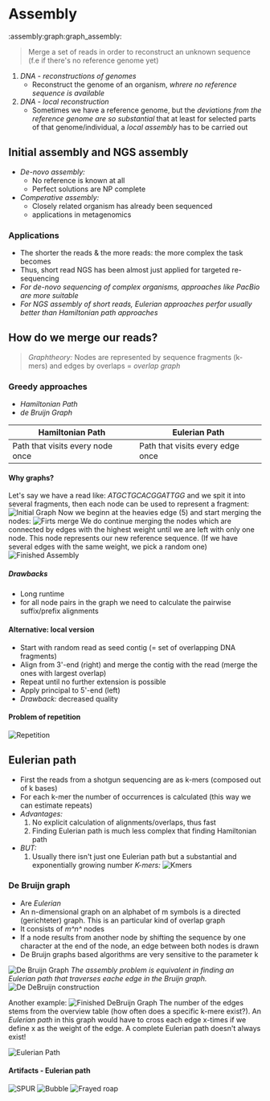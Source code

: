 # Assembly
:assembly:graph:graph_assembly:

> Merge a set of reads in order to reconstruct an unknown sequence (f.e if there's no reference genome yet) 

1) *_DNA - reconstructions of genomes_*
	- Reconstruct the genome of an organism, *whrere no reference sequence is available*
2) *_DNA - local reconstruction_*
	- Sometimes we have a reference genome, but the *deviations from the reference genome are so substantial* 
	  that at least for selected parts of that genome/individual, a *local assembly* has to be carried out

## Initial assembly and NGS assembly
- *_De-novo assembly:_*
	- No reference is known at all
	- Perfect solutions are NP complete
- *_Comperative assembly:_*
	- Closely related organism has already been sequenced
	- applications in metagenomics

### Applications
- The shorter the reads & the more reads: the more complex the task becomes
- Thus, short read NGS has been almost just applied for targeted re-sequencing
- *For de-novo sequencing of complex organisms, approaches like PacBio are more suitable*
- *For NGS assembly of short reads, Eulerian approaches perfor usually better than Hamiltonian path approaches*

## How do we merge our reads?
> *Graphtheory:* Nodes are represented by sequence fragments (k-mers) and edges by overlaps = *_overlap graph_*

### Greedy approaches
- *_Hamiltonian Path_*
- *_de Bruijn Graph_*

| Hamiltonian Path                 | Eulerian Path                    |
|----------------------------------|----------------------------------|
| Path that visits every node once | Path that visits every edge once |


#### Why graphs?
Let's say we have a read like: *ATGCTGCACGGATTGG* and we spit it into several fragments, 
then each node can be used to represent a fragment:
![Initial Graph](/home/malte/01_Documents/vimwiki/Assets/Bioinformatik/Assembly_Graph_1.png)
Now we beginn at the heavies edge (5) and start merging the nodes:
![Firts merge](/home/malte/01_Documents/vimwiki/Assets/Bioinformatik/Assembly_Graph_2.png)
We do continue merging the nodes which are connected by edges with the highest weight until we are left with only one node.
This node represents our new reference sequence. (If we have several edges with the same weight, we pick a random one)
![Finished Assembly](/home/malte/01_Documents/vimwiki/Assets/Bioinformatik/Assembly_Graph_3.png)

##### Drawbacks
- Long runtime
- for all node pairs in the graph we need to calculate the pairwise suffix/prefix alignments

#### Alternative: local version
- Start with random read as seed contig (= set of overlapping DNA fragments) 
- Align from 3'-end (right) and merge the contig with the read (merge the ones with largest overlap)
- Repeat until no further extension is possible
- Apply principal to 5'-end (left)
- *Drawback:* decreased quality 


#### Problem of repetition
![Repetition](/home/malte/01_Documents/vimwiki/Assets/Bioinformatik/Repetition.png)

## Eulerian path
- First the reads from a shotgun sequencing are as k-mers (composed out of k bases)
- For each k-mer the number of occurrences is calculated (this way we can estimate repeats)
- *Advantages:*
	1. No explicit calculation of alignments/overlaps, thus fast
	2. Finding Eulerian path is much less complex that finding Hamiltonian path
- *BUT:*
	1. Usually there isn't just one Eulerian path but a substantial and exponentially growing number
*_K-mers:_*
![Kmers](/home/malte/01_Documents/vimwiki/Assets/Bioinformatik/k-mers_1.png)


### De Bruijn graph
- Are *_Eulerian_*
- An n-dimensional graph on an alphabet of m symbols is a directed (gerichteter) graph. This is an particular kind of overlap graph
- It consists of *m^n^* nodes
- If a node results from another node by shifting the sequence by one character at the end of the node,
  an edge between both nodes is drawn
- De Bruijn graphs based algorithms are very sensitive to the parameter k

![De Bruijn Graph](/home/malte/01_Documents/vimwiki/Assets/Bioinformatik/DeBruijn_1.png)
*The assembly problem is equivalent in finding an Eulerian path that traverses eache edge in the Bruijn graph.*
![De DeBruijn construction](/home/malte/01_Documents/vimwiki/Assets/Bioinformatik/DeBruijn_2.png)

Another example:
![Finished DeBruijn Graph](/home/malte/01_Documents/vimwiki/Assets/Bioinformatik/DeBrujinGraph_Homework.jpg)
The number of the edges stems from the overview table (how often does a specific k-mere exist?). 
An *Eulerian path* in this graph would have to cross each edge x-times if we define x as the weight of the edge. 
A complete Eulerian path doesn't always exist!

![Eulerian Path](/home/malte/01_Documents/vimwiki/Assets/Bioinformatik/EulerianPathSolution.png)

#### Artifacts - Eulerian path
![SPUR](/home/malte/01_Documents/vimwiki/Assets/Bioinformatik/Artifacts_SPUR.png)
![Bubble](/home/malte/01_Documents/vimwiki/Assets/Bioinformatik/Artifacts_BUBBLE.png)
![Frayed roap](/home/malte/01_Documents/vimwiki/Assets/Bioinformatik/Artifacts_FRAYEDROPE.png)
